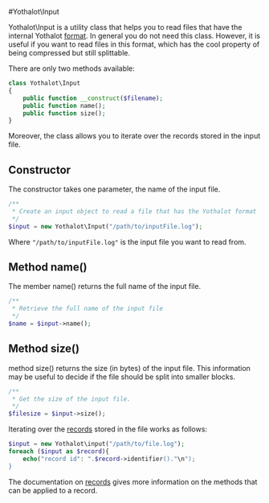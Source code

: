 #Yothalot\Input

Yothalot\Input is a utility class that helps you to read files that have
the internal Yothalot [format](copernica-docs:Yothalot/internalfiles "Internal Files").
In general you do not need this class. However, it is useful if you want
to read files in this format, which has the cool property of being compressed
but still splittable. 

There are only two methods available:
```php
class Yothalot\Input
{
    public function __construct($filename);
    public function name();
    public function size();
}
```
Moreover, the class allows you to iterate over the records stored in the input file.

## Constructor
The constructor takes one parameter, the name of the input file.
```php
/**
 * Create an input object to read a file that has the Yothalot format
 */
$input = new Yothalot\Input("/path/to/inputFile.log");
```
Where `"/path/to/inputFile.log"` is the input file you want to read from.

## Method name()
The member name() returns the full name of the input file.
```php
/**
 * Retrieve the full name of the input file
 */
$name = $input->name();
```

## Method size()
method size() returns the size (in bytes) of the input file.
This information may be useful to decide if the file should be split
into smaller blocks.
```php
/**
 * Get the size of the input file.
 */
$filesize = $input->size();
```

Iterating over the [records](copernica-docs:Yothalot/record) stored in
the file works as follows:
```php
$input = new Yothalot\input("/path/to/file.log");
foreach ($input as $record){
    echo("record id": ".$record->identifier()."\n");
}
```

The documentation on [records](copernica-docs:Yothalot/record) gives
more information on the methods that can be applied to a record.

